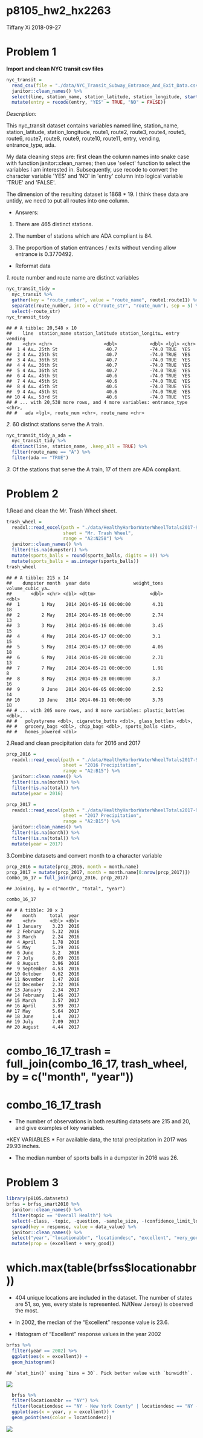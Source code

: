 p8105\_hw2\_hx2263
================
Tiffany Xi
2018-09-27

Problem 1
=========

**Import and clean NYC transit csv files**

``` r
nyc_transit = 
  read_csv(file = "./data/NYC_Transit_Subway_Entrance_And_Exit_Data.csv") %>% 
  janitor::clean_names() %>% 
  select(line, station_name, station_latitude, station_longitude, starts_with("route"), entry,          vending, entrance_type, ada) %>% 
  mutate(entry = recode(entry, "YES" = TRUE, "NO" = FALSE))
```

*Description:*

This nyc\_transit dataset contains variables named line, station\_name, station\_latitude, station\_longitude, route1, route2, route3, route4, route5, route6, route7, route8, route9, route10, route11, entry, vending, entrance\_type, ada.

My data cleaning steps are: first clean the column names into snake case with function janitor::clean\_names; then use 'select' function to select the variables I am interested in. Subsequently, use recode to convert the character variable 'YES' and 'NO' in 'entry' column into logical variable 'TRUE' and 'FALSE'.

The dimension of the resulting dataset is 1868 \* 19. I think these data are untidy, we need to put all routes into one column.

-   Answers:

1.  There are 465 distinct stations.

2.  The number of stations which are ADA compliant is 84.

3.  The proportion of station entrances / exits without vending allow entrance is 0.3770492.

-   Reformat data

*1.* route number and route name are distinct variables

``` r
nyc_transit_tidy = 
  nyc_transit %>% 
  gather(key = "route_number", value = "route_name", route1:route11) %>% 
  separate(route_number, into = c("route_str", "route_num"), sep = 5) %>% 
  select(-route_str)
nyc_transit_tidy
```

    ## # A tibble: 20,548 x 10
    ##    line  station_name station_latitude station_longitu… entry vending
    ##    <chr> <chr>                   <dbl>            <dbl> <lgl> <chr>  
    ##  1 4 Av… 25th St                  40.7            -74.0 TRUE  YES    
    ##  2 4 Av… 25th St                  40.7            -74.0 TRUE  YES    
    ##  3 4 Av… 36th St                  40.7            -74.0 TRUE  YES    
    ##  4 4 Av… 36th St                  40.7            -74.0 TRUE  YES    
    ##  5 4 Av… 36th St                  40.7            -74.0 TRUE  YES    
    ##  6 4 Av… 45th St                  40.6            -74.0 TRUE  YES    
    ##  7 4 Av… 45th St                  40.6            -74.0 TRUE  YES    
    ##  8 4 Av… 45th St                  40.6            -74.0 TRUE  YES    
    ##  9 4 Av… 45th St                  40.6            -74.0 TRUE  YES    
    ## 10 4 Av… 53rd St                  40.6            -74.0 TRUE  YES    
    ## # ... with 20,538 more rows, and 4 more variables: entrance_type <chr>,
    ## #   ada <lgl>, route_num <chr>, route_name <chr>

*2.* 60 distinct stations serve the A train.

``` r
nyc_transit_tidy_a_ada = 
  nyc_transit_tidy %>% 
  distinct(line, station_name, .keep_all = TRUE) %>% 
  filter(route_name == "A") %>% 
  filter(ada == "TRUE")
```

*3.* Of the stations that serve the A train, 17 of them are ADA compliant.

Problem 2
=========

1.Read and clean the Mr. Trash Wheel sheet.

``` r
trash_wheel = 
  readxl::read_excel(path = "./data/HealthyHarborWaterWheelTotals2017-9-26.xlsx", 
                     sheet = "Mr. Trash Wheel", 
                     range = "A2:N258") %>%
  janitor::clean_names() %>% 
  filter(!is.na(dumpster)) %>% 
  mutate(sports_balls = round(sports_balls, digits = 0)) %>% 
  mutate(sports_balls = as.integer(sports_balls))
trash_wheel
```

    ## # A tibble: 215 x 14
    ##    dumpster month  year date                weight_tons volume_cubic_ya…
    ##       <dbl> <chr> <dbl> <dttm>                    <dbl>            <dbl>
    ##  1        1 May    2014 2014-05-16 00:00:00        4.31               18
    ##  2        2 May    2014 2014-05-16 00:00:00        2.74               13
    ##  3        3 May    2014 2014-05-16 00:00:00        3.45               15
    ##  4        4 May    2014 2014-05-17 00:00:00        3.1                15
    ##  5        5 May    2014 2014-05-17 00:00:00        4.06               18
    ##  6        6 May    2014 2014-05-20 00:00:00        2.71               13
    ##  7        7 May    2014 2014-05-21 00:00:00        1.91                8
    ##  8        8 May    2014 2014-05-28 00:00:00        3.7                16
    ##  9        9 June   2014 2014-06-05 00:00:00        2.52               14
    ## 10       10 June   2014 2014-06-11 00:00:00        3.76               18
    ## # ... with 205 more rows, and 8 more variables: plastic_bottles <dbl>,
    ## #   polystyrene <dbl>, cigarette_butts <dbl>, glass_bottles <dbl>,
    ## #   grocery_bags <dbl>, chip_bags <dbl>, sports_balls <int>,
    ## #   homes_powered <dbl>

2.Read and clean precipitation data for 2016 and 2017

``` r
prcp_2016 = 
  readxl::read_excel(path = "./data/HealthyHarborWaterWheelTotals2017-9-26.xlsx",
                     sheet = "2016 Precipitation", 
                     range = "A2:B15") %>% 
  janitor::clean_names() %>% 
  filter(!is.na(month)) %>% 
  filter(!is.na(total)) %>% 
  mutate(year = 2016) 

prcp_2017 = 
  readxl::read_excel(path = "./data/HealthyHarborWaterWheelTotals2017-9-26.xlsx",
                     sheet = "2017 Precipitation", 
                     range = "A2:B15") %>% 
  janitor::clean_names() %>% 
  filter(!is.na(month)) %>% 
  filter(!is.na(total)) %>% 
  mutate(year = 2017) 
```

3.Combine datasets and convert month to a character variable

``` r
prcp_2016 = mutate(prcp_2016, month = month.name)
prcp_2017 = mutate(prcp_2017, month = month.name[0:nrow(prcp_2017)])
combo_16_17 = full_join(prcp_2016, prcp_2017)
```

    ## Joining, by = c("month", "total", "year")

``` r
combo_16_17
```

    ## # A tibble: 20 x 3
    ##    month     total  year
    ##    <chr>     <dbl> <dbl>
    ##  1 January    3.23  2016
    ##  2 February   5.32  2016
    ##  3 March      2.24  2016
    ##  4 April      1.78  2016
    ##  5 May        5.19  2016
    ##  6 June       3.2   2016
    ##  7 July       6.09  2016
    ##  8 August     3.96  2016
    ##  9 September  4.53  2016
    ## 10 October    0.62  2016
    ## 11 November   1.47  2016
    ## 12 December   2.32  2016
    ## 13 January    2.34  2017
    ## 14 February   1.46  2017
    ## 15 March      3.57  2017
    ## 16 April      3.99  2017
    ## 17 May        5.64  2017
    ## 18 June       1.4   2017
    ## 19 July       7.09  2017
    ## 20 August     4.44  2017

combo\_16\_17\_trash = full\_join(combo\_16\_17, trash\_wheel, by = c("month", "year"))
=======================================================================================

combo\_16\_17\_trash
====================

-   The number of observations in both resulting datasets are 215 and 20, and give examples of key variables.

*KEY VARIABLES * For available data, the total precipitation in 2017 was 29.93 inches.

-   The median number of sports balls in a dumpster in 2016 was 26.

Problem 3
=========

``` r
library(p8105.datasets)
brfss = brfss_smart2010 %>% 
  janitor::clean_names() %>% 
  filter(topic == "Overall Health") %>% 
  select(-class, -topic, -question, -sample_size, -(confidence_limit_low:geo_location))%>%
  spread(key = response, value = data_value) %>%
  janitor::clean_names() %>% 
  select("year", "locationabbr", "locationdesc", "excellent", "very_good", "good", "fair", "poor") %>% 
  mutate(prop = (excellent + very_good))
```

which.max(table(brfss$locationabbr))
====================================

-   404 unique locations are included in the dataset. The number of states are 51, so, yes, every state is represented. NJ(New Jersey) is observed the most.

-   In 2002, the median of the “Excellent” response value is 23.6.

-   Histogram of “Excellent” response values in the year 2002

``` r
brfss %>% 
  filter(year == 2002) %>% 
  ggplot(aes(x = excellent)) + 
  geom_histogram()
```

    ## `stat_bin()` using `bins = 30`. Pick better value with `binwidth`.

![](p8105_hw2_hx2263_files/figure-markdown_github/unnamed-chunk-5-1.png)

``` r
  brfss %>% 
  filter(locationabbr == "NY") %>% 
  filter(locationdesc == "NY - New York County" | locationdesc == "NY - Queens County") %>% 
  ggplot(aes(x = year, y = excellent)) + 
  geom_point(aes(color = locationdesc))
```

![](p8105_hw2_hx2263_files/figure-markdown_github/unnamed-chunk-6-1.png)
